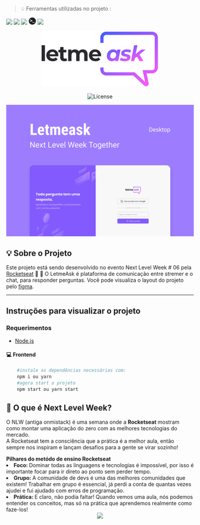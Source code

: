 > 💡 Ferramentas utilizadas no projeto :

<code><img height="20" src="https://upload.wikimedia.org/wikipedia/commons/thumb/a/a7/React-icon.svg/1200px-React-icon.svg.png"></code>
<code><img height="20" src="https://encrypted-tbn0.gstatic.com/images?q=tbn:ANd9GcSrNOA3NJoe1jTieGFscwIvsbd0Jpm6oEE_gA&usqp=CAU"></code>
<code><img height="20" src="https://encrypted-tbn0.gstatic.com/images?q=tbn:ANd9GcSJZSF61dO588rnQBCIXmOaSlYYi1pIBFW0npAtqGdx2PYzxA5aw4cwqxylqSdkS2Z_X5A&usqp=CAU"></code>
<code><img height="20" src="https://raw.githubusercontent.com/github/explore/80688e429a7d4ef2fca1e82350fe8e3517d3494d/topics/terminal/terminal.png"></code>
<code><img height="20" src="https://hackagenda.com.br/wp-content/uploads/2021/03/nlw.png"></code>


<p align="center">
 <img alt="letmeask" title="Letmeask" src="https://raw.githubusercontent.com/AndersonAlvesCoelho/letmeask/c9a7a1b675b2c67a27fe5612e972db483f879dee/src/assets/images/logo.svg" />
</p>

<p align="center">
<img alt="License" src="https://img.shields.io/static/v1?label=license&message=MIT&color=8257E5&labelColor=000000">
</p>

<div align="center">
  <img src="https://raw.githubusercontent.com/AndersonAlvesCoelho/letmeask/c9a7a1b675b2c67a27fe5612e972db483f879dee/src/assets/images/capa.svg" />
</div>

## 💡 Sobre o Projeto

Este projeto está sendo desenvolvido no evento Next Level Week # 06 pela [Rocketseat](https://rocketseat.com.br/)
🚀&nbsp;💜 O LetmeAsk é plataforma de comunicação entre stremer e o chat, para responder perguntas. Você pode visualiza
o layout do projeto pelo [figma](https://www.figma.com/file/u0BQK8rCf2KgzcukdRRCWh/Letmeask/duplicate).

---

## Instruções para visualizar o projeto

### Requerimentos

- [Node.js](https://nodejs.org/en/download/)

#### 💻 Frontend

```bash
    #instale as dependências necessárias com:
    npm i ou yarn
    #agora start o projeto
    npm start ou yarn start
```

## 📣 O que é Next Level Week?

<p> 
 O NLW (antiga onmistack) é uma semana onde a <strong>Rocketseat</strong> mostram como montar uma aplicação do zero com as melhores tecnologias do mercado.
<br>
A Rocketseat tem a consciência que a prática é a melhor aula, então sempre nos inspiram e lançam desafios para a gente se virar sozinho!
</p>
<strong>Pilhares do metódo de ensino Rocketseat</strong><br>
<li><strong>Foco: </strong> Dominar todas as linguagens e tecnologias é impossível, por isso é importante focar para ir direto ao ponto sem perder tempo.</li>
<li><strong>Grupo: </strong> A comunidade de devs é uma das melhores comunidades que existem! Trabalhar em grupo é essencial, já perdi a conta de quantas vezes ajudei e fui ajudado com erros de programação.</li>
<li><strong>Prática: </strong> E claro, não podia faltar! Quando vemos uma aula, nós podemos entender os conceitos, mas só na prática que aprendemos realmente como faze-los! </li>

<div align="center">
<img  src="https://www.notion.so/image/https%3A%2F%2Fs3-us-west-2.amazonaws.com%2Fsecure.notion-static.com%2F4b24bb94-c9ea-4984-a8cb-300ce4553abb%2Fnlw4-banner-github.png?table=block&id=d50c626b-7d28-4bfc-b9f0-ea2b42347e3e&spaceId=08f749ff-d06d-49a8-a488-9846e081b224&width=5120&userId=aaa75990-d584-4b7e-a045-99eb29503a22&cache=v2">
</div>